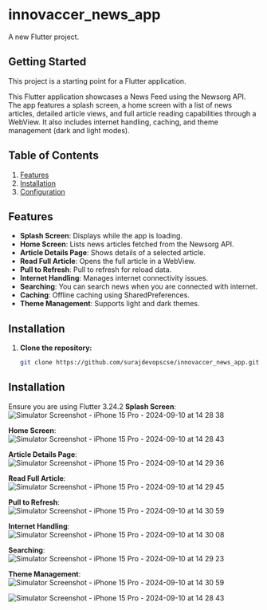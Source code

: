 # innovaccer_news_app

A new Flutter project.

## Getting Started

This project is a starting point for a Flutter application.

This Flutter application showcases a News Feed using the Newsorg API. The app features a splash screen, a home screen with a list of news articles, detailed article views, and full article reading capabilities through a WebView. It also includes internet handling, caching, and theme management (dark and light modes).

## Table of Contents

1. [Features](#features)
2. [Installation](#installation)
3. [Configuration](#configuration)

## Features

- **Splash Screen**: Displays while the app is loading.
- **Home Screen**: Lists news articles fetched from the Newsorg API.
- **Article Details Page**: Shows details of a selected article.
- **Read Full Article**: Opens the full article in a WebView.
- **Pull to Refresh**: Pull to refresh for reload data.
- **Internet Handling**: Manages internet connectivity issues.
- **Searching**: You can search news when you are connected with internet.
- **Caching**: Offline caching using SharedPreferences.
- **Theme Management**: Supports light and dark themes.

## Installation

1. **Clone the repository:**

   ```bash
   git clone https://github.com/surajdevopscse/innovaccer_news_app.git

## Installation


Ensure you are using Flutter 3.24.2 
**Splash Screen**:
![Simulator Screenshot - iPhone 15 Pro - 2024-09-10 at 14 28 38](https://github.com/user-attachments/assets/c239117f-e403-4d88-8447-175ed399cb0a)

**Home Screen**:
![Simulator Screenshot - iPhone 15 Pro - 2024-09-10 at 14 28 43](https://github.com/user-attachments/assets/79f5ce62-5bdd-41f2-8d94-53c61a48a734)

**Article Details Page**:
![Simulator Screenshot - iPhone 15 Pro - 2024-09-10 at 14 29 36](https://github.com/user-attachments/assets/e4d71916-07c7-41b8-bffe-f0e3a28057a0)

**Read Full Article**:
![Simulator Screenshot - iPhone 15 Pro - 2024-09-10 at 14 29 45](https://github.com/user-attachments/assets/e8747d18-1e2e-484c-b3c5-6492c98b3812)

**Pull to Refresh**:
![Simulator Screenshot - iPhone 15 Pro - 2024-09-10 at 14 30 59](https://github.com/user-attachments/assets/b7bdb6c9-fa94-46c5-b145-08cfd9e756b4)

**Internet Handling**:
![Simulator Screenshot - iPhone 15 Pro - 2024-09-10 at 14 30 08](https://github.com/user-attachments/assets/d05d760a-dd0d-4f86-a23a-3d64cab93764)

**Searching**:
![Simulator Screenshot - iPhone 15 Pro - 2024-09-10 at 14 29 23](https://github.com/user-attachments/assets/e9d80f69-cd97-48c3-81d7-00a4846eed52)

**Theme Management**:
![Simulator Screenshot - iPhone 15 Pro - 2024-09-10 at 14 30 59](https://github.com/user-attachments/assets/0e3229c2-f9db-4b50-943f-de97bce2827a)

![Simulator Screenshot - iPhone 15 Pro - 2024-09-10 at 14 28 43](https://github.com/user-attachments/assets/a1be3d86-0857-49c1-b528-5dacfb944d89)
